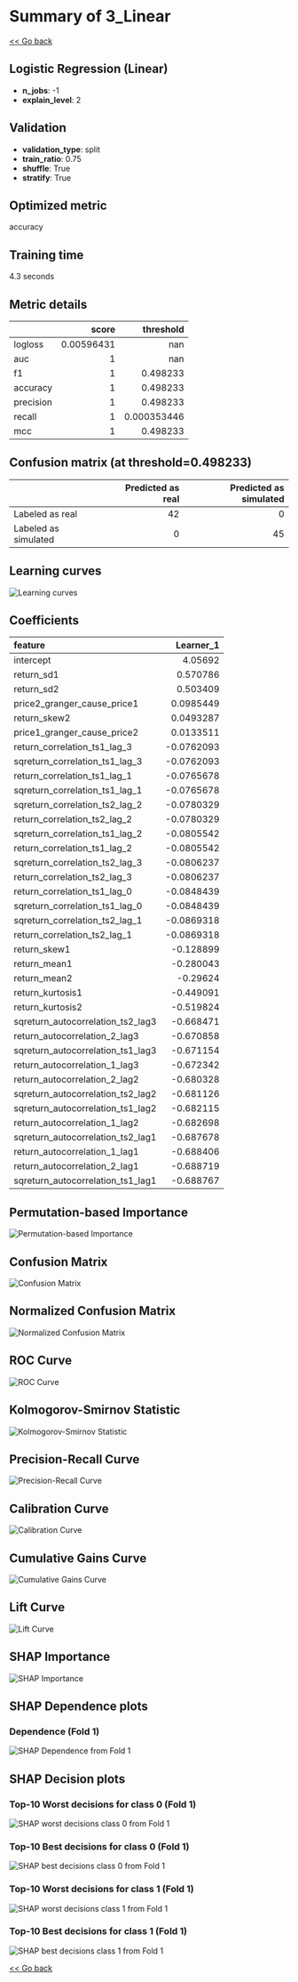 # Summary of 3_Linear

[<< Go back](../README.md)


## Logistic Regression (Linear)
- **n_jobs**: -1
- **explain_level**: 2

## Validation
 - **validation_type**: split
 - **train_ratio**: 0.75
 - **shuffle**: True
 - **stratify**: True

## Optimized metric
accuracy

## Training time

4.3 seconds

## Metric details
|           |      score |     threshold |
|:----------|-----------:|--------------:|
| logloss   | 0.00596431 | nan           |
| auc       | 1          | nan           |
| f1        | 1          |   0.498233    |
| accuracy  | 1          |   0.498233    |
| precision | 1          |   0.498233    |
| recall    | 1          |   0.000353446 |
| mcc       | 1          |   0.498233    |


## Confusion matrix (at threshold=0.498233)
|                      |   Predicted as real |   Predicted as simulated |
|:---------------------|--------------------:|-------------------------:|
| Labeled as real      |                  42 |                        0 |
| Labeled as simulated |                   0 |                       45 |

## Learning curves
![Learning curves](learning_curves.png)

## Coefficients
| feature                           |   Learner_1 |
|:----------------------------------|------------:|
| intercept                         |   4.05692   |
| return_sd1                        |   0.570786  |
| return_sd2                        |   0.503409  |
| price2_granger_cause_price1       |   0.0985449 |
| return_skew2                      |   0.0493287 |
| price1_granger_cause_price2       |   0.0133511 |
| return_correlation_ts1_lag_3      |  -0.0762093 |
| sqreturn_correlation_ts1_lag_3    |  -0.0762093 |
| return_correlation_ts1_lag_1      |  -0.0765678 |
| sqreturn_correlation_ts1_lag_1    |  -0.0765678 |
| sqreturn_correlation_ts2_lag_2    |  -0.0780329 |
| return_correlation_ts2_lag_2      |  -0.0780329 |
| sqreturn_correlation_ts1_lag_2    |  -0.0805542 |
| return_correlation_ts1_lag_2      |  -0.0805542 |
| sqreturn_correlation_ts2_lag_3    |  -0.0806237 |
| return_correlation_ts2_lag_3      |  -0.0806237 |
| return_correlation_ts1_lag_0      |  -0.0848439 |
| sqreturn_correlation_ts1_lag_0    |  -0.0848439 |
| sqreturn_correlation_ts2_lag_1    |  -0.0869318 |
| return_correlation_ts2_lag_1      |  -0.0869318 |
| return_skew1                      |  -0.128899  |
| return_mean1                      |  -0.280043  |
| return_mean2                      |  -0.29624   |
| return_kurtosis1                  |  -0.449091  |
| return_kurtosis2                  |  -0.519824  |
| sqreturn_autocorrelation_ts2_lag3 |  -0.668471  |
| return_autocorrelation_2_lag3     |  -0.670858  |
| sqreturn_autocorrelation_ts1_lag3 |  -0.671154  |
| return_autocorrelation_1_lag3     |  -0.672342  |
| return_autocorrelation_2_lag2     |  -0.680328  |
| sqreturn_autocorrelation_ts2_lag2 |  -0.681126  |
| sqreturn_autocorrelation_ts1_lag2 |  -0.682115  |
| return_autocorrelation_1_lag2     |  -0.682698  |
| sqreturn_autocorrelation_ts2_lag1 |  -0.687678  |
| return_autocorrelation_1_lag1     |  -0.688406  |
| return_autocorrelation_2_lag1     |  -0.688719  |
| sqreturn_autocorrelation_ts1_lag1 |  -0.688767  |


## Permutation-based Importance
![Permutation-based Importance](permutation_importance.png)
## Confusion Matrix

![Confusion Matrix](confusion_matrix.png)


## Normalized Confusion Matrix

![Normalized Confusion Matrix](confusion_matrix_normalized.png)


## ROC Curve

![ROC Curve](roc_curve.png)


## Kolmogorov-Smirnov Statistic

![Kolmogorov-Smirnov Statistic](ks_statistic.png)


## Precision-Recall Curve

![Precision-Recall Curve](precision_recall_curve.png)


## Calibration Curve

![Calibration Curve](calibration_curve_curve.png)


## Cumulative Gains Curve

![Cumulative Gains Curve](cumulative_gains_curve.png)


## Lift Curve

![Lift Curve](lift_curve.png)



## SHAP Importance
![SHAP Importance](shap_importance.png)

## SHAP Dependence plots

### Dependence (Fold 1)
![SHAP Dependence from Fold 1](learner_fold_0_shap_dependence.png)

## SHAP Decision plots

### Top-10 Worst decisions for class 0 (Fold 1)
![SHAP worst decisions class 0 from Fold 1](learner_fold_0_shap_class_0_worst_decisions.png)
### Top-10 Best decisions for class 0 (Fold 1)
![SHAP best decisions class 0 from Fold 1](learner_fold_0_shap_class_0_best_decisions.png)
### Top-10 Worst decisions for class 1 (Fold 1)
![SHAP worst decisions class 1 from Fold 1](learner_fold_0_shap_class_1_worst_decisions.png)
### Top-10 Best decisions for class 1 (Fold 1)
![SHAP best decisions class 1 from Fold 1](learner_fold_0_shap_class_1_best_decisions.png)

[<< Go back](../README.md)
